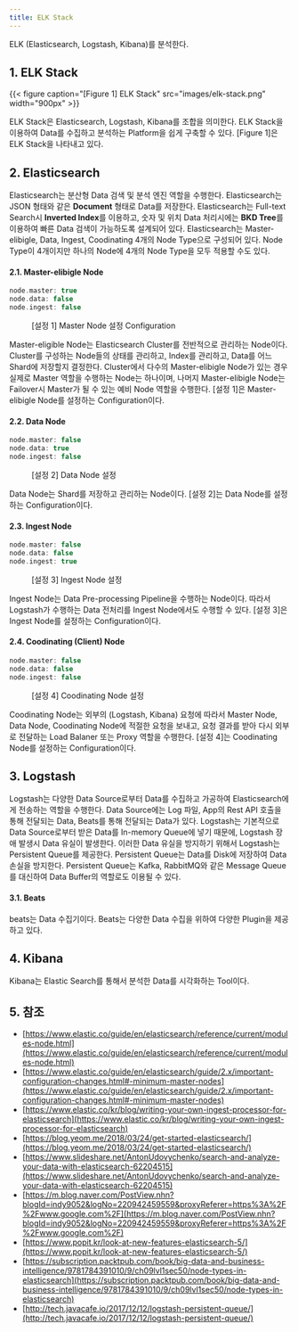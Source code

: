 ```yaml
---
title: ELK Stack
---
```


ELK (Elasticsearch, Logstash, Kibana)를 분석한다.

## 1. ELK Stack

{{< figure caption="[Figure 1] ELK Stack" src="images/elk-stack.png" width="900px" >}}

ELK Stack은 Elasticsearch, Logstash, Kibana를 조합을 의미한다. ELK Stack을 이용하여 Data를 수집하고 분석하는 Platform을 쉽게 구축할 수 있다. [Figure 1]은 ELK Stack을 나타내고 있다.

## 2. Elasticsearch

Elasticsearch는 분산형 Data 검색 및 분석 엔진 역할을 수행한다. Elasticsearch는 JSON 형태와 같은 **Document** 형태로 Data를 저장한다. Elasticsearch는 Full-text Search시 **Inverted Index**를 이용하고, 숫자 및 위치 Data 처리시에는 **BKD Tree**를 이용하여 빠른 Data 검색이 가능하도록 설계되어 있다. Elasticsearch는 Master-elibigle, Data, Ingest, Coodinating 4개의 Node Type으로 구성되어 있다. Node Type이 4개이지만 하나의 Node에 4개의 Node Type을 모두 적용할 수도 있다.

#### 2.1. Master-elibigle Node

```cpp linenos {caption="", linenos=table}
node.master: true 
node.data: false
node.ingest: false
```
<figure>
<figcaption class="caption">[설정 1] Master Node 설정 Configuration</figcaption>
</figure>

Master-eligible Node는 Elasticsearch Cluster를 전반적으로 관리하는 Node이다. Cluster를 구성하는 Node들의 상태를 관리하고, Index를 관리하고, Data를 어느 Shard에 저장할지 결정한다. Cluster에서 다수의 Master-elibigle Node가 있는 경우 실제로 Master 역할을 수행하는 Node는 하나이며, 나머지 Master-elibigle Node는 Failover시 Master가 될 수 있는 예비 Node 역할을 수행한다. [설정 1]은 Master-elibigle Node를 설정하는 Configuration이다.

#### 2.2. Data Node

```cpp linenos {caption="", linenos=table}
node.master: false 
node.data: true 
node.ingest: false 
```
<figure>
<figcaption class="caption">[설정 2] Data Node 설정</figcaption>
</figure>

Data Node는 Shard를 저장하고 관리하는 Node이다. [설정 2]는 Data Node를 설정하는 Configuration이다.

#### 2.3. Ingest Node

```cpp linenos {caption="", linenos=table}
node.master: false 
node.data: false
node.ingest: true 
```
<figure>
<figcaption class="caption">[설정 3] Ingest Node 설정</figcaption>
</figure>

Ingest Node는 Data Pre-processing Pipeline을 수행하는 Node이다. 따라서 Logstash가 수행하는 Data 전처리를 Ingest Node에서도 수행할 수 있다. [설정 3]은 Ingest Node를 설정하는 Configuration이다.

#### 2.4. Coodinating (Client) Node

```cpp linenos {caption="", linenos=table}
node.master: false
node.data: false
node.ingest: false
```
<figure>
<figcaption class="caption">[설정 4] Coodinating Node 설정</figcaption>
</figure>

Coodinating Node는 외부의 (Logstash, Kibana) 요청에 따라서 Master Node, Data Node, Coodinating Node에 적절한 요청을 보내고, 요청 결과를 받아 다시 외부로 전달하는 Load Balaner 또는 Proxy 역할을 수행한다. [설정 4]는 Coodinating Node를 설정하는 Configuration이다.

## 3. Logstash

Logstash는 다양한 Data Source로부터 Data를 수집하고 가공하여 Elasticsearch에게 전송하는 역할을 수행한다. Data Source에는 Log 파일, App의 Rest API 호출을 통해 전달되는 Data, Beats를 통해 전달되는 Data가 있다. Logstash는 기본적으로 Data Source로부터 받은 Data를 In-memory Queue에 넣기 때문에, Logstash 장애 발생시 Data 유실이 발생한다. 이러한 Data 유실을 방지하기 위해서 Logstash는 Persistent Queue를 제공한다. Persistent Queue는 Data를 Disk에 저장하여 Data 손실을 방지한다. Persistent Queue는 Kafka, RabbitMQ와 같은 Message Queue를 대신하여 Data Buffer의 역할로도 이용될 수 있다.

#### 3.1. Beats

beats는 Data 수집기이다. Beats는 다양한 Data 수집을 위하여 다양한 Plugin을 제공하고 있다.

## 4. Kibana

Kibana는 Elastic Search를 통해서 분석한 Data를 시각화하는 Tool이다.

## 5. 참조

* [https://www.elastic.co/guide/en/elasticsearch/reference/current/modules-node.html](https://www.elastic.co/guide/en/elasticsearch/reference/current/modules-node.html)
* [https://www.elastic.co/guide/en/elasticsearch/guide/2.x/important-configuration-changes.html#-minimum-master-nodes](https://www.elastic.co/guide/en/elasticsearch/guide/2.x/important-configuration-changes.html#-minimum-master-nodes)
* [https://www.elastic.co/kr/blog/writing-your-own-ingest-processor-for-elasticsearch](https://www.elastic.co/kr/blog/writing-your-own-ingest-processor-for-elasticsearch)
* [https://blog.yeom.me/2018/03/24/get-started-elasticsearch/](https://blog.yeom.me/2018/03/24/get-started-elasticsearch/)
* [https://www.slideshare.net/AntonUdovychenko/search-and-analyze-your-data-with-elasticsearch-62204515](https://www.slideshare.net/AntonUdovychenko/search-and-analyze-your-data-with-elasticsearch-62204515)
* [https://m.blog.naver.com/PostView.nhn?blogId=indy9052&logNo=220942459559&proxyReferer=https%3A%2F%2Fwww.google.com%2F](https://m.blog.naver.com/PostView.nhn?blogId=indy9052&logNo=220942459559&proxyReferer=https%3A%2F%2Fwww.google.com%2F)
* [https://www.popit.kr/look-at-new-features-elasticsearch-5/](https://www.popit.kr/look-at-new-features-elasticsearch-5/)
* [https://subscription.packtpub.com/book/big-data-and-business-intelligence/9781784391010/9/ch09lvl1sec50/node-types-in-elasticsearch](https://subscription.packtpub.com/book/big-data-and-business-intelligence/9781784391010/9/ch09lvl1sec50/node-types-in-elasticsearch)
* [http://tech.javacafe.io/2017/12/12/logstash-persistent-queue/](http://tech.javacafe.io/2017/12/12/logstash-persistent-queue/)